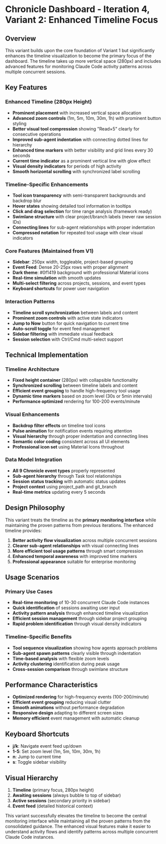 # Chronicle Dashboard - Iteration 4, Variant 2: Enhanced Timeline Focus

## Overview

This variant builds upon the core foundation of Variant 1 but significantly enhances the timeline visualization to become the primary focus of the dashboard. The timeline takes up more vertical space (280px) and includes advanced features for monitoring Claude Code activity patterns across multiple concurrent sessions.

## Key Features

### Enhanced Timeline (280px Height)
- **Prominent placement** with increased vertical space allocation
- **Advanced zoom controls** (1m, 5m, 10m, 30m, 1h) with prominent button styling
- **Better visual tool compression** showing "Read×5" clearly for consecutive operations
- **Improved sub-agent indentation** with connecting dotted lines for hierarchy
- **Enhanced time markers** with better visibility and grid lines every 30 seconds
- **Current time indicator** as a prominent vertical line with glow effect
- **Visual density indicators** for periods of high activity
- **Smooth horizontal scrolling** with synchronized label scrolling

### Timeline-Specific Enhancements
- **Tool icon transparency** with semi-transparent backgrounds and backdrop blur
- **Hover states** showing detailed tool information in tooltips
- **Click and drag selection** for time range analysis (framework ready)
- **Swimlane structure** with clear project/branch labels (never raw session IDs)
- **Connecting lines** for sub-agent relationships with proper indentation
- **Compressed notation** for repeated tool usage with clear visual indicators

### Core Features (Maintained from V1)
- **Sidebar**: 250px width, toggleable, project-based grouping
- **Event Feed**: Dense 20-25px rows with proper alignment
- **Dark theme**: #0f1419 background with professional Material icons
- **Real-time simulation** with smooth updates
- **Multi-select filtering** across projects, sessions, and event types
- **Keyboard shortcuts** for power user navigation

### Interaction Patterns
- **Timeline scroll synchronization** between labels and content
- **Prominent zoom controls** with active state indicators
- **Jump to Now** button for quick navigation to current time
- **Auto-scroll toggle** for event feed management
- **Sidebar filtering** with immediate visual feedback
- **Session selection** with Ctrl/Cmd multi-select support

## Technical Implementation

### Timeline Architecture
- **Fixed height container** (280px) with collapsible functionality
- **Synchronized scrolling** between timeline labels and content
- **Efficient event grouping** to handle high-frequency tool usage
- **Dynamic time markers** based on zoom level (30s or 5min intervals)
- **Performance optimized** rendering for 100-200 events/minute

### Visual Enhancements
- **Backdrop filter effects** on timeline tool icons
- **Pulse animation** for notification events requiring attention
- **Visual hierarchy** through proper indentation and connecting lines
- **Semantic color coding** consistent across all UI elements
- **Professional icon set** using Material Icons throughout

### Data Model Integration
- **All 9 Chronicle event types** properly represented
- **Sub-agent hierarchy** through Task tool relationships
- **Session status tracking** with automatic status updates
- **Project context** using project_path and git_branch
- **Real-time metrics** updating every 5 seconds

## Design Philosophy

This variant treats the timeline as the **primary monitoring interface** while maintaining the proven patterns from previous iterations. The enhanced timeline provides:

1. **Better activity flow visualization** across multiple concurrent sessions
2. **Clearer sub-agent relationships** with visual connecting lines
3. **More efficient tool usage patterns** through smart compression
4. **Enhanced temporal awareness** with improved time markers
5. **Professional appearance** suitable for enterprise monitoring

## Usage Scenarios

### Primary Use Cases
- **Real-time monitoring** of 10-30 concurrent Claude Code instances
- **Quick identification** of sessions awaiting user input
- **Activity pattern analysis** through enhanced timeline visualization
- **Efficient session management** through sidebar project grouping
- **Rapid problem identification** through visual density indicators

### Timeline-Specific Benefits
- **Tool sequence visualization** showing how agents approach problems
- **Sub-agent spawn patterns** clearly visible through indentation
- **Time-based analysis** with flexible zoom levels
- **Activity clustering** identification during peak usage
- **Cross-session comparison** through swimlane structure

## Performance Characteristics

- **Optimized rendering** for high-frequency events (100-200/minute)
- **Efficient event grouping** reducing visual clutter
- **Smooth animations** without performance degradation
- **Responsive design** adapting to different screen sizes
- **Memory efficient** event management with automatic cleanup

## Keyboard Shortcuts

- **j/k**: Navigate event feed up/down
- **1-5**: Set zoom level (1m, 5m, 10m, 30m, 1h)
- **n**: Jump to current time
- **s**: Toggle sidebar visibility

## Visual Hierarchy

1. **Timeline** (primary focus, 280px height)
2. **Awaiting sessions** (always bubble to top of sidebar)
3. **Active sessions** (secondary priority in sidebar)
4. **Event feed** (detailed historical context)

This variant successfully elevates the timeline to become the central monitoring interface while maintaining all the proven patterns from the consolidated guidance. The enhanced visual features make it easier to understand activity flows and identify patterns across multiple concurrent Claude Code instances.